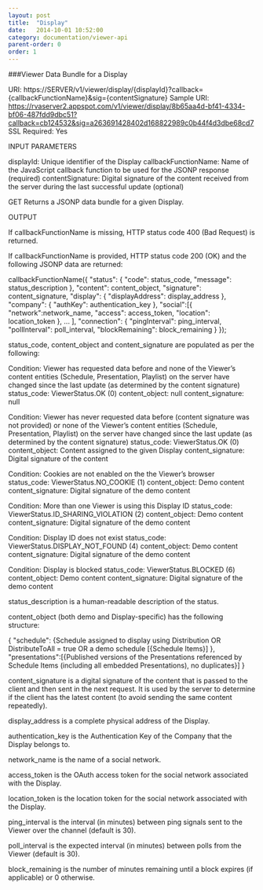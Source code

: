 ```yaml
---
layout: post
title:  "Display"
date:   2014-10-01 10:52:00
category: documentation/viewer-api
parent-order: 0
order: 1
---
```


###Viewer Data Bundle for a Display

URI: https://SERVER/v1/viewer/display/{displayId}?callback={callbackFunctionName}&sig={contentSignature}
Sample URI: https://rvaserver2.appspot.com/v1/viewer/display/8b65aa4d-bf41-4334-bf06-487fdd9dbc51?callback=cb124532&sig=a263691428402d168822989c0b44f4d3dbe68cd7
SSL Required: Yes

INPUT PARAMETERS

displayId: Unique identifier of the Display
callbackFunctionName: Name of the JavaScript callback function to be used for the JSONP response (required)
contentSignature: Digital signature of the content received from the server during the last successful update (optional)

GET
Returns a JSONP data bundle for a given Display.

OUTPUT

If callbackFunctionName is missing, HTTP status code 400 (Bad Request) is returned.

If callbackFunctionName is provided, HTTP status code 200 (OK) and the following JSONP data are returned:

callbackFunctionName({
  "status": {
    "code": status_code,
    "message": status_description
  },
  "content": content_object,
  "signature": content_signature,
  "display": {
    "displayAddress": display_address
  },
  "company": {
    "authKey": authentication_key
  },
  "social":[{
    "network":network_name, 
    "access": access_token, 
    "location": location_token
  }, ... ],
  "connection": {
    "pingInterval": ping_interval,
    "pollInterval": poll_interval,
    "blockRemaining": block_remaining
  }
});

status_code, content_object and content_signature are populated as per the following:

Condition: Viewer has requested data before and none of the Viewer’s content entities (Schedule, Presentation, Playlist) on the server have changed since the last update (as determined by the content signature)
status_code: ViewerStatus.OK (0)
content_object: null
content_signature: null

Condition: Viewer has never requested data before (content signature was not provided) or none of the Viewer’s content entities (Schedule, Presentation, Playlist) on the server have changed since the last update (as determined by the content signature)
status_code: ViewerStatus.OK (0)
content_object: Content assigned to the given Display
content_signature: Digital signature of the content

Condition: Cookies are not enabled on the the Viewer’s browser
status_code: ViewerStatus.NO_COOKIE (1)
content_object: Demo content
content_signature: Digital signature of the demo content

Condition: More than one Viewer is using this Display ID
status_code: ViewerStatus.ID_SHARING_VIOLATION (2)
content_object: Demo content
content_signature: Digital signature of the demo content

Condition: Display ID does not exist
status_code: ViewerStatus.DISPLAY_NOT_FOUND (4)
content_object: Demo content
content_signature: Digital signature of the demo content

Condition: Display is blocked
status_code: ViewerStatus.BLOCKED (6)
content_object: Demo content
content_signature: Digital signature of the demo content

status_description is a human-readable description of the status.

content_object (both demo and Display-specific) has the following structure:

{
  "schedule": {Schedule assigned to display using Distribution OR DistributeToAll = true OR a demo schedule
    [{Schedule Items}]
  },
  "presentations":[{Published versions of the Presentations referenced by Schedule Items (including all embedded
    Presentations), no duplicates}]
}

content_signature is a digital signature of the content that is passed to the client and then sent in the next request. It is used by the server to determine if the client has the latest content (to avoid sending the same content repeatedly).

display_address is a complete physical address of the Display.

authentication_key is the Authentication Key of the Company that the Display belongs to.

network_name is the name of a social network.

access_token is the OAuth access token for the social network associated with the Display.

location_token is the location token for the social network associated with the Display.

ping_interval is the interval (in minutes) between ping signals sent to the Viewer over the channel (default is 30).

poll_interval is the expected interval (in minutes) between polls from the Viewer (default is 30).

block_remaining is the number of minutes remaining until a block expires (if applicable) or 0 otherwise.